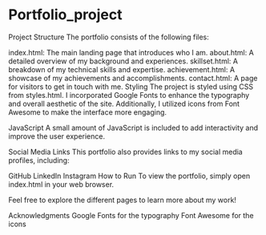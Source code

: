 # Portfolio_project

Project Structure
The portfolio consists of the following files:

index.html: The main landing page that introduces who I am.
about.html: A detailed overview of my background and experiences.
skillset.html: A breakdown of my technical skills and expertise.
achievement.html: A showcase of my achievements and accomplishments.
contact.html: A page for visitors to get in touch with me.
Styling
The project is styled using CSS from styles.html. I incorporated Google Fonts to enhance the typography and overall aesthetic of the site. Additionally, I utilized icons from Font Awesome to make the interface more engaging.

JavaScript
A small amount of JavaScript is included to add interactivity and improve the user experience.

Social Media Links
This portfolio also provides links to my social media profiles, including:

GitHub
LinkedIn
Instagram
How to Run
To view the portfolio, simply open index.html in your web browser.

Feel free to explore the different pages to learn more about my work!

Acknowledgments
Google Fonts for the typography
Font Awesome for the icons
